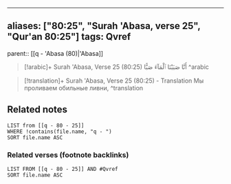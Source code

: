
---
aliases: ["80:25", "Surah 'Abasa, verse 25", "Qur'an 80:25"]
tags: Qvref
---

parent:: [[q - 'Abasa (80)|'Abasa]]

> [!arabic]+ Surah 'Abasa, Verse 25 (80:25)
> <span class="quran-arabic">أَنَّا صَبَبْنَا ٱلْمَآءَ صَبًّا</span>
^arabic

> [!translation]+ Surah 'Abasa, Verse 25 (80:25) - Translation
> Мы проливаем обильные ливни,
^translation



## Related notes
```dataview
LIST from [[q - 80 - 25]]
WHERE !contains(file.name, "q - ")
SORT file.name ASC
```

### Related verses (footnote backlinks)
```dataview
LIST FROM [[q - 80 - 25]] AND #Qvref
SORT file.name ASC
```

